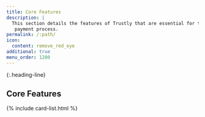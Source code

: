 ```yaml
---
title: Core Features
description: |
  This section details the features of Trustly that are essential for the
   payment process.
permalink: /:path/
icon:
  content: remove_red_eye
additional: true
menu_order: 1200
---
```


{:.heading-line}
## Core Features

{% include card-list.html %}
